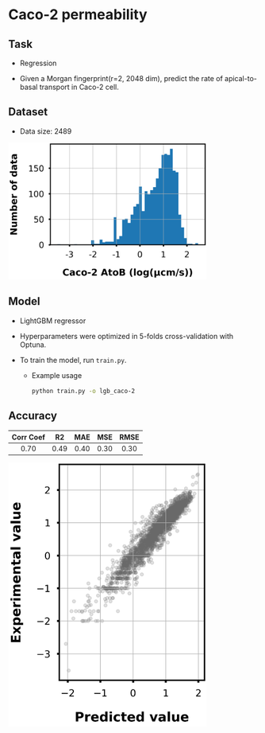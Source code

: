 # Caco-2 permeability

## Task

- Regression

- Given a Morgan fingerprint(r=2, 2048 dim), predict the rate of apical-to-basal transport in Caco-2 cell.

## Dataset

- Data size: 2489

<div align="left">
    <img src="img/data_distribution.png" width="400">
</div>

## Model

- LightGBM regressor

- Hyperparameters were optimized in 5-folds cross-validation with Optuna.

- To train the model, run `train.py`.
    - Example usage
        ```bash
        python train.py -o lgb_caco-2
        ```

## Accuracy

|Corr Coef|R2|MAE|MSE|RMSE|
|:----:|:----:|:----:|:----:|:----:|
|0.70|0.49|0.40|0.30|0.30|

<div align="left">
      <img src="img/scatter_plot.png" width="400">
</div>